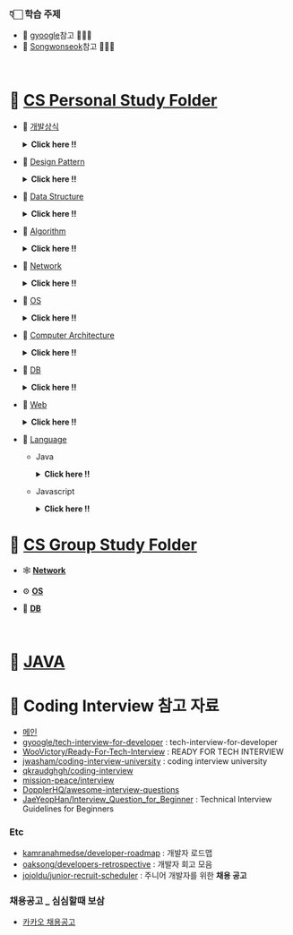 ### 👇🏻 학습 주제

- 📍 [gyoogle](https://github.com/gyoogle/tech-interview-for-developer)참고 🙏🏻✨
- 📍 [Songwonseok](https://github.com/Songwonseok/CS-Study)참고 🙏🏻✨

<br/>

# 🦋 [CS Personal Study Folder](https://github.com/SoobinJung1013/cs-study/blob/main/cs_study/README.md)

- 🌱 [개발상식](https://github.com/SoobinJung1013/cs-study/tree/main/cs_study/commonSense)

    <details markdown="1">
    <summary><strong> Click here !! </strong></summary>

  | num |               주제               | 공부기록 |
  | :-: | :------------------------------: | :------: |
  |  1  | 클린코드 & 리팩토링 & 시큐어코딩 |    🟢    |
  |  2  |        애자일(Agile) 정리        |    🟢    |
  |  3  |   TDD(Test Driven Development)   |    🟢    |
  |  4  |       객체 지향 프로그래밍       |    🟢    |
  |  5  |        함수형 프로그래밍         |    🟢    |
  |  6  |         데브옵스(DevOps)         |    🟢    |
  |  7  |     서드 파티(3rd party)란?      |    🟢    |
  |  8  |  MSA (마이크로 서비스 아키텍쳐)  |    🟢    |
  |  9  |     Git 과 GitHub 에 대해서      |    🔴    |
  | 10  |              정규식              |    🔴    |
  | 11  |             Generic              |    🔴    |
  | 12  |              final               |    🔴    |

  ***

    </details>

- 🌱 [Design Pattern](https://github.com/SoobinJung1013/cs-study/tree/main/cs_study/designPattern)

    <details markdown="1">
    <summary><strong> Click here !!  </strong></summary>

  | num |           주제            | 공부기록 |
  | :-: | :-----------------------: | :------: |
  |  1  | 디자인패턴 개요(Overview) |    🟢    |
  |  2  |        어댑터 패턴        |    🔴    |
  |  3  |        싱글톤 패턴        |    🔴    |
  |  4  |    탬플릿 메소드 패턴     |    🔴    |
  |  5  |    팩토리 메소드 패턴     |    🔴    |
  |  6  |        옵저버 패턴        |    🔴    |
  |  7  |      스트레티지 패턴      |    🔴    |
  |  8  |       컴포지트 패턴       |    🔴    |
  |  9  |           SOLID           |    🟢    |

  ***

    </details>

- 🌱 [Data Structure](https://github.com/SoobinJung1013/cs-study/tree/main/cs_study/dataStructure)

    <details markdown="1">
    <summary><strong> Click here !!  </strong></summary>

  | num |               주제               | 공부기록 |
  | :-: | :------------------------------: | :------: |
  |  1  |  Array & ArrayList & LinkedList  |    🔴    |
  |  2  |     스택(Stack) & 큐(Queue)      |    🔴    |
  |  3  |             힙(Heap)             |    🔴    |
  |  4  | 이진탐색트리(Binary Search Tree) |    🔴    |
  |  5  |            해시(Hash)            |    🔴    |
  |  6  |           트라이(Trie)           |    🔴    |
  |  7  |         B-Tree & B+Tree          |    🔴    |
  |  8  |               Tree               |    🔴    |
  |  9  |              Graph               |    🔴    |

  ***

    </details>

- 🌱 [Algorithm](https://github.com/SoobinJung1013/cs-study/tree/main/cs_study/algorithm)

    <details markdown="1">
    <summary><strong> Click here !! </strong></summary>

  | num |               주제               | 공부기록 |
  | :-: | :------------------------------: | :------: |
  |  1  |      거품 정렬(Bubble Sort)      |    🟢    |
  |  2  |    선택 정렬(Selection Sort)     |    🟢    |
  |  3  |    삽입 정렬(Insertion Sort)     |    🟢    |
  |  4  |       퀵 정렬(Quick Sort)        |    🟢    |
  |  5  |      합병 정렬(Merge Sort)       |    🟢    |
  |  6  |        힙 정렬(Heap Sort)        |    🟢    |
  |  7  |      기수 정렬(Radix Sort)       |    🔴    |
  |  8  |      계수 정렬(Count Sort)       |    🔴    |
  |  9  |       비트마스크(BitMask)        |    🔴    |
  | 10  |     이분 탐색(Binary Search)     |    🟢    |
  | 11  |          세그먼트 트리           |    🔴    |
  | 12  |            해시(Hash)            |    🟢    |
  | 13  |            DFS & BFS             |    🟢    |
  | 14  |       최장 증가 수열(LIS)        |    🔴    |
  | 15  |       최소 공통 조상(LCA)        |    🔴    |
  | 16  | 동적 계획법(Dynamic Programming) |    🔴    |
  | 17  |            백트래킹?             |    🔴    |

  ***

    </details>

- 🌱 [Network](https://github.com/SoobinJung1013/cs-study/tree/main/cs_study/network)

    <details markdown="1">
    <summary><strong> Click here !!  </strong></summary>

  | num |                       주제                       | 공부기록 |
  | :-: | :----------------------------------------------: | :------: |
  |  1  |                    OSI 7 계층                    |    🟢    |
  |  2  |      TCP 3 way handshake & 4 way handshake       |    🟢    |
  |  3  |            TCP/IP 흐름제어 & 혼잡제어            |    🟢    |
  |  4  |                     TCPvsUDP                     |    🟢    |
  |  5  |                 대칭키 & 공개키                  |    🟢    |
  |  6  |                   HTTP & HTTPS                   |    🔴    |
  |  7  |           로드 밸런싱(Load Balancing)            |    🔴    |
  |  8  |           Blocking & Non-Blocking I/O            |    🔴    |
  |  9  | Blocking,Non-blocking & Synchronous,Asynchronous |    🔴    |

  ***

    </details>

- 🌱 [OS](https://github.com/SoobinJung1013/cs-study/tree/main/cs_study/os)

    <details markdown="1">
    <summary><strong> Click here !! </strong></summary>

  | num |                주제                 | 공부기록 |
  | :-: | :---------------------------------: | :------: |
  |  1  |             운영체제란?             |    🟢    |
  |  2  |         프로세스 vs 스레드          |    🟢    |
  |  3  |         프로세스 주소 공간          |    🟢    |
  |  4  |         인터럽트(Interrupt)         |    🟢    |
  |  5  |       시스템 콜(System Call)        |    🔴    |
  |  6  |       PCB와 Context Switching       |    🔴    |
  |  7  |  IPC(Inter Process Communication)   |    🟢    |
  |  8  |            CPU 스케줄링             |    🔴    |
  |  9  |          데드락(DeadLock)           |    🔴    |
  | 10  |           Race Condition            |    🔴    |
  | 11  | 세마포어(Semaphore) & 뮤텍스(Mutex) |    🔴    |
  | 12  |        페이징 & 세그먼테이션        |    🔴    |
  | 13  |        페이지 교체 알고리즘         |    🔴    |
  | 14  |           메모리(Memory)            |    🔴    |
  | 15  |             파일 시스템             |    🔴    |

  ***

    </details>

- 🌱 [Computer Architecture](https://github.com/SoobinJung1013/cs-study/tree/main/cs_study/database)
    <details markdown="1">
    <summary><strong> Click here !!</strong></summary>

  | num |            주제             | 공부기록 |
  | :-: | :-------------------------: | :------: |
  |  1  |      컴퓨터 구조 기초       |    🔴    |
  |  2  |        컴퓨터의 구성        |    🔴    |
  |  3  | 중앙처리장치(CPU) 작동 원리 |    🔴    |
  |  4  |         캐시 메모리         |    🔴    |
  |  5  |  고정 소수점 & 부동 소수점  |    🔴    |
  |  6  |   패리티 비트 & 해밍 코드   |    🔴    |

  ***

    </details>

- 🌱 [DB](https://github.com/SoobinJung1013/cs-study/tree/main/cs_study/database)

    <details markdown="1">
    <summary><strong> Click here !!</strong></summary>

  | num |                      주제                       | 공부기록 |
  | :-: | :---------------------------------------------: | :------: |
  |  1  |                  키(Key) 정리                   |    🟢    |
  |  2  |                   SQL - JOIN                    |    🔴    |
  |  3  |                  SQL Injection                  |    🔴    |
  |  4  |                  SQL vs NoSQL                   |    🔴    |
  |  5  |                  이상(Anomaly)                  |    🟢    |
  |  6  |                     정규화                      |    🔴    |
  |  7  |                  인덱스(INDEX)                  |    🟢    |
  |  8  |              트랜잭션(Transaction)              |    🟢    |
  |  9  | 트랜잭션 격리 수준(Transaction Isolation Level) |    🟢    |
  | 10  |                  레디스(Redis)                  |    ㅊ    |

  ***

    </details>

- 🌱 [Web](https://github.com/SoobinJung1013/cs-study/tree/main/cs_study/web)

    <details markdown="1">
    <summary><strong> Click here !!  </strong></summary>

  | num |                      주제                      | 공부기록 |
  | :-: | :--------------------------------------------: | :------: |
  |  1  |                  HTTP Method                   |    🔴    |
  |  2  |                RESTFul API 란?                 |    🔴    |
  |  3  |              브라우저의 작동 원리              |    🔴    |
  |  4  |           DOM(Document Object Model)           |    🔴    |
  |  5  |          Event Bubbling and Capturing          |    🔴    |
  |  6  |                Event delegation                |    🔴    |
  |  7  |             CSS Selector 우선순위              |    🔴    |
  |  8  |                 Reflow&Repaint                 |    🔴    |
  |  9  |                      CORS                      |    🔴    |
  | 10  |                크로스 브라우징                 |    🔴    |
  | 11  |                 웹 성능 최적화                 |    🔴    |
  | 12  | 서버 사이드 렌더링 vs 클라이언트 사이드 렌더링 |    🔴    |
  | 13  |                CSS Methodology                 |    🔴    |
  | 14  |           Normalize.css vs Reset.css           |    🔴    |
  | 15  |                  웹 컴포넌트                   |    🔴    |
  | 16  |          쿠키(Cookie) & 세션(Session)          |    🔴    |
  | 17  |             웹 서버와 WAS의 차이점             |    🔴    |
  | 18  |                     OAuth                      |    🔴    |
  | 19  |              JWT(JSON Web Token)               |    🔴    |
  | 20  |         Authentication & Authorization         |    🔴    |
  | 21  |                   로그 레벨                    |    🔴    |
  | 22  |                    UI와 UX                     |    🔴    |
  | 23  |                     Vue.js                     |    🔴    |
  | 24  |                     React                      |    🔴    |
  | 25  |               Vue.js vs React.js               |    🔴    |
  | 26  |      네이티브 앱 & 웹 앱 & 하이브리드 앱       |    🔴    |
  | 27  |            PWA(Progressive Web App)            |    🔴    |

    </details>

- 🌱 [Language](https://github.com/SoobinJung1013/cs-study/tree/main/cs_study/language)

  - Java

    <details markdown="1">
    <summary><strong> Click here !! </strong></summary>

    | num |                 주제                  | 공부기록 |
    | :-: | :-----------------------------------: | :------: |
    |  1  |           Java 컴파일 과정            |    🔴    |
    |  2  | 자바 가상 머신(Java Virtual Machine)  |    🔴    |
    |  3  |          Garbage Collection           |    🔴    |
    |  4  |              Annotation               |    🔴    |
    |  5  |  Call by Value vs Call by Reference   |    🔴    |
    |  6  |   Primitive type vs Reference type    |    🔴    |
    |  7  | String & StringBuffer & StringBuilder |    🔴    |
    |  8  |       Overriding vs Overloading       |    🔴    |
    |  9  |              Thread 활용              |    🔴    |
    | 10  |    Casting(업캐스팅 & 다운캐스팅)     |    🔴    |
    | 11  |          Promotion & Casting          |    🔴    |
    | 12  |        고유 락(Intrinsic Lock)        |    🔴    |
    | 13  |           Error & Exception           |    🔴    |
    | 14  |         java 8 & java 11 차이         |    🔴    |
    | 15  |            Access Modifier            |    🔴    |
    | 16  |             Wrapper class             |    🔴    |

    ***

    </details>

  - Javascript

    <details markdown="1">
    <summary><strong> Click here !! </strong></summary>

    | num |       주제        | 공부기록 |
    | :-: | :---------------: | :------: |
    |  1  |   JS Event Loop   |    🔴    |
    |  2  |     Hoisting      |    🔴    |
    |  3  |     JS Scope      |    🔴    |
    |  4  |      Closure      |    🔴    |
    |  5  |       this        |    🔴    |
    |  6  |      Promise      |    🔴    |
    |  7  | ECMAScript6(=ES6) |    🔴    |

    ***

    </details>

# 🦋 [CS Group Study Folder](https://github.com/SoobinJung1013/cs-study/tree/main/cs_group_study)

- 🕸 [**Network**](https://github.com/SoobinJung1013/cs-study/tree/main/cs_group_study/Network)

- ⚙️ [**OS**](https://github.com/SoobinJung1013/cs-study/tree/main/cs_group_study/OS)

- 🧳 [**DB**](https://github.com/SoobinJung1013/cs-study/tree/main/cs_group_study/DB)

<br/>

# 🦋 [JAVA](https://github.com/SoobinJung1013/cs-study/blob/main/Java/README.md)

# 🦋 Coding Interview 참고 자료

- [메인](https://github.com/Songwonseok/CS-Study)
- [gyoogle/tech-interview-for-developer](https://github.com/gyoogle/tech-interview-for-developer) : tech-interview-for-developer
- [WooVictory/Ready-For-Tech-Interview](https://github.com/WooVictory/Ready-For-Tech-Interview) : READY FOR TECH INTERVIEW
- [jwasham/coding-interview-university](https://github.com/jwasham/coding-interview-university) : coding interview university
- [qkraudghgh/coding-interview](https://github.com/qkraudghgh/coding-interview)
- [mission-peace/interview](https://github.com/mission-peace/interview)
- [DopplerHQ/awesome-interview-questions](https://github.com/DopplerHQ/awesome-interview-questions)
- [JaeYeopHan/Interview_Question_for_Beginner](https://github.com/JaeYeopHan/Interview_Question_for_Beginner) : Technical Interview Guidelines for Beginners

### Etc

- [kamranahmedse/developer-roadmap](https://github.com/kamranahmedse/developer-roadmap) : 개발자 로드맵
- [oaksong/developers-retrospective](https://github.com/oaksong/developers-retrospective) : 개발자 회고 모음
- [jojoldu/junior-recruit-scheduler](https://github.com/jojoldu/junior-recruit-scheduler) : 주니어 개발자를 위한 **채용 공고**

### 채용공고 \_ 심심할때 보삼

- [카카오 채용공고](https://careers.kakao.com/jobs)
